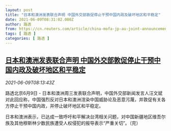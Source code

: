 ```yaml
---
layout: post
title: "日本和澳洲发表联合声明 中国外交部敦促停止干预中国内政及破坏地区和平稳定"
date: 2021-06-09T08:31:02.000Z
author: 路透
from: https://cn.reuters.com/article/china-mofa-jp-au-joint-announcement-0609-idCNKCS2DL0PW
tags: [ 路透 ]
categories: [ 路透 ]
---
```

<!--1623227462000-->
[日本和澳洲发表联合声明 中国外交部敦促停止干预中国内政及破坏地区和平稳定](https://cn.reuters.com/article/china-mofa-jp-au-joint-announcement-0609-idCNKCS2DL0PW)
------

<div>
<div><i>2021-06-09T08:13:43Z</i></div><p>路透北京6月9日 - 日本和澳洲周三发表联合声明，中国外交部新闻发言人汪文斌对此回应称，中国强烈反对日本和澳洲渲染中国威胁论及恶意污蔑，并敦促有关各方停止干预中国内政，并停止破坏地区和平稳定。</p><p>日本和澳洲表示，已达成一致呼吁和平解决台湾相关问题，对中国新疆地区维吾尔族及其他穆斯林少数民族遭受人权侵犯的报导表示“严重关切”。（完）</p>
</div>
